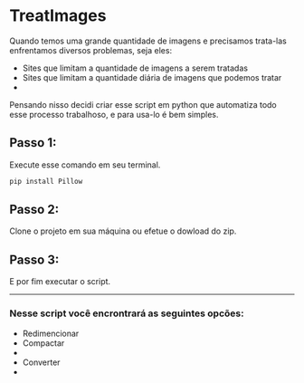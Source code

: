 # TreatImages
Quando temos uma grande quantidade de imagens e precisamos trata-las enfrentamos diversos problemas, seja eles:
<ul>
  <li>Sites que limitam a quantidade de imagens a serem tratadas</li>
  <li>Sites que limitam a quantidade diária de imagens que podemos tratar<li>
</ul>
Pensando nisso decidi criar esse script em python que automatiza todo esse processo trabalhoso, e para usa-lo é bem simples.

## Passo 1:
Execute esse comando em seu terminal.

```bash
pip install Pillow
```
## Passo 2:
Clone o projeto em sua máquina ou efetue o dowload do zip.

## Passo 3:
E por fim executar o script. 

<hr>

### Nesse script você encrontrará as seguintes opcões:
<ul>
  <li>Redimencionar</li>
  <li>Compactar<li>
  <li>Converter<li>
</ul>
